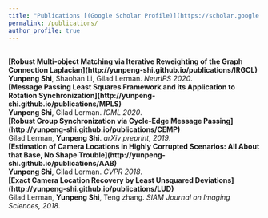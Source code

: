 ```yaml
---
title: "Publications [(Google Scholar Profile)](https://scholar.google.com/citations?user=0C9Hu_MAAAAJ&hl=en)"
permalink: /publications/
author_profile: true
---
```

<br>
<b>[Robust Multi-object Matching via Iterative Reweighting of the Graph Connection Laplacian](http://yunpeng-shi.github.io/publications/IRGCL)</b> <br> 
<b>Yunpeng Shi</b>, Shaohan Li, Gilad Lerman.
<i>NeurIPS 2020</i>.

<br>
<b>[Message Passing Least Squares Framework and its Application to Rotation Synchronization](http://yunpeng-shi.github.io/publications/MPLS)</b> <br> 
<b>Yunpeng Shi</b>, Gilad Lerman.
<i>ICML 2020</i>.

<br>
<b>[Robust Group Synchronization via Cycle-Edge Message Passing](http://yunpeng-shi.github.io/publications/CEMP)</b> <br> 
Gilad Lerman, <b>Yunpeng Shi</b>.
<i>arXiv preprint, 2019</i>.

<br>
<b>[Estimation of Camera Locations in Highly Corrupted Scenarios: All About that Base, No Shape Trouble](http://yunpeng-shi.github.io/publications/AAB)</b> <br> 
<b>Yunpeng Shi</b>, Gilad Lerman.
<i>CVPR 2018</i>.

<br>
<b>[Exact Camera Location Recovery by Least Unsquared Deviations](http://yunpeng-shi.github.io/publications/LUD)</b> <br> 
Gilad Lerman, <b>Yunpeng Shi</b>, Teng zhang.
<i>SIAM Journal on Imaging Sciences, 2018</i>.
